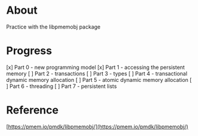 # About
Practice with the libpmemobj package

# Progress
[x] Part 0 - new programming model
[x] Part 1 - accessing the persistent memory
[ ] Part 2 - transactions
[ ] Part 3 - types
[ ] Part 4 - transactional dynamic memory allocation
[ ] Part 5 - atomic dynamic memory allocation
[ ] Part 6 - threading
[ ] Part 7 - persistent lists

# Reference
[https://pmem.io/pmdk/libpmemobj/](https://pmem.io/pmdk/libpmemobj/)
